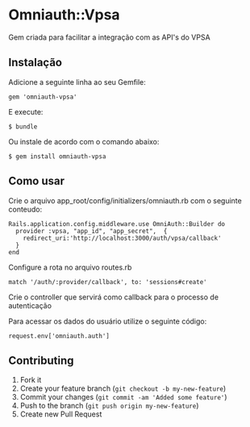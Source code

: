# Omniauth::Vpsa

Gem criada para facilitar a integração com as API's do VPSA

## Instalação

Adicione a seguinte linha ao seu Gemfile:

    gem 'omniauth-vpsa'

E execute:

    $ bundle

Ou instale de acordo com o comando abaixo:

    $ gem install omniauth-vpsa

## Como usar

Crie o arquivo app_root/config/initializers/omniauth.rb com o seguinte conteudo:

	Rails.application.config.middleware.use OmniAuth::Builder do
	  provider :vpsa, "app_id", "app_secret",  {
	    redirect_uri:'http://localhost:3000/auth/vpsa/callback'
	  }
	end

Configure a rota no arquivo routes.rb

	match '/auth/:provider/callback', to: 'sessions#create'

Crie o controller que servirá como callback para o processo de autenticação

Para acessar os dados do usuário utilize o seguinte código:

	request.env['omniauth.auth']

## Contributing

1. Fork it
2. Create your feature branch (`git checkout -b my-new-feature`)
3. Commit your changes (`git commit -am 'Added some feature'`)
4. Push to the branch (`git push origin my-new-feature`)
5. Create new Pull Request
